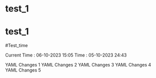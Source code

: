 # test_1
# test_1
#Test_time


Current Time : 06-10-2023 15:05
Time : 05-10-2023 24:43 



YAML Changes 1
YAML Changes 2
YAML Changes 3
YAML Changes 4
YAML Changes 5